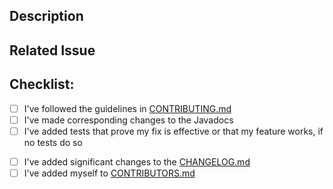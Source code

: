 ## Description
<!--- Describe your changes in detail -->


## Related Issue
<!--- If it is a bug or a requested feature: -->
<!--- Please link to the issue here: -->


## Checklist:

- [ ] I've followed the guidelines in [CONTRIBUTING.md](../../CONTRIBUTING.md)
- [ ] I've made corresponding changes to the Javadocs
- [ ] I've added tests that prove my fix is effective or that my feature works, if no tests do so
<!-- Note tests are ran automatically through workflows, so you do not need to run, just add -->
- [ ] I've added significant changes to the [CHANGELOG.md](../../CHANGELOG.md)
- [ ] I've added myself to [CONTRIBUTORS.md](../../CONTRIBUTORS.md)